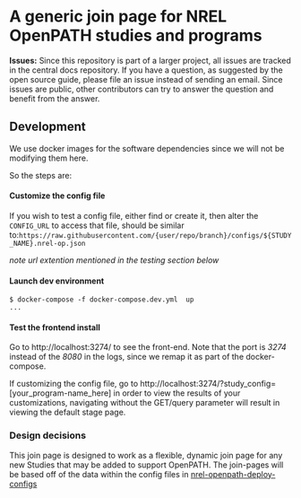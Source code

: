 # A generic join page for NREL OpenPATH studies and programs

**Issues:** Since this repository is part of a larger project, all issues are tracked in the central docs repository. If you have a question, as suggested by the open source guide, please file an issue instead of sending an email. Since issues are public, other contributors can try to answer the question and benefit from the answer.

## Development

We use docker images for the software dependencies since we will not be modifying them here.

So the steps are:

#### Customize the config file

If you wish to test a config file, either find or create it, then alter the ```CONFIG_URL``` to access that file, should be similar to:```https://raw.githubusercontent.com/{user/repo/branch}/configs/${STUDY_NAME}.nrel-op.json```

*note url extention mentioned in the testing section below*

#### Launch dev environment

```
$ docker-compose -f docker-compose.dev.yml  up
...
```

#### Test the frontend install

Go to http://localhost:3274/ to see the front-end. Note that the port is *3274*
instead of the *8080* in the logs, since we remap it as part of the docker-compose.

If customizing the config file, go to http://localhost:3274/?study_config=[your_program-name_here] in order to view the results of your customizations, navigating without the GET/query parameter will result in viewing the default stage page. 

### Design decisions

This join page is designed to work as a flexible, dynamic join page for any new Studies that may be added to support OpenPATH.
The join-pages will be based off of the data within the config files in [nrel-openpath-deploy-configs](https://github.com/e-mission/nrel-openpath-deploy-configs)
